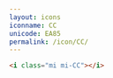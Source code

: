 ```yaml
---
layout: icons
iconname: CC
unicode: EA85
permalink: /icon/CC/
---
```


``` html
<i class="mi mi-CC"></i>
```

